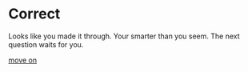 
# Correct

Looks like you made it through. Your smarter than you seem. The next question waits for you.


[move on](../questions/question2.md)

